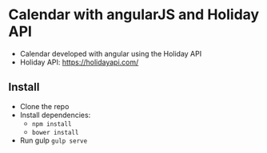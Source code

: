 # Calendar with angularJS and Holiday API
- Calendar developed with angular using the Holiday API
- Holiday API: https://holidayapi.com/

## Install
- Clone the repo
- Install dependencies:
  - ```npm install```
  - ```bower install```
- Run gulp ```gulp serve```
